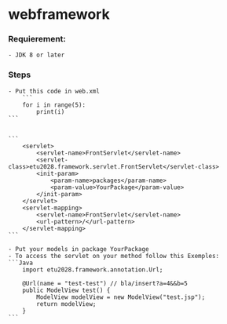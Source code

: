 # webframework
  
  ### Requierement:
    - JDK 8 or later
    
  ### Steps
    - Put this code in web.xml
    	```
		for i in range(5):
		    print(i)
	```


	```		
		<servlet>
			<servlet-name>FrontServlet</servlet-name>
			<servlet-class>etu2028.framework.servlet.FrontServlet</servlet-class>
			<init-param>
				<param-name>packages</param-name>
				<param-value>YourPackage</param-value>
			</init-param>
		</servlet>
		<servlet-mapping>
			<servlet-name>FrontServlet</servlet-name>
			<url-pattern>/</url-pattern>
		</servlet-mapping>
	```
    
    - Put your models in package YourPackage
    - To access the servlet on your method follow this Exemples:
    ```Java
        import etu2028.framework.annotation.Url;

        @Url(name = "test-test") // bla/insert?a=4&&b=5
        public ModelView test() {
            ModelView modelView = new ModelView("test.jsp");
            return modelView;
        }
    ```
    

